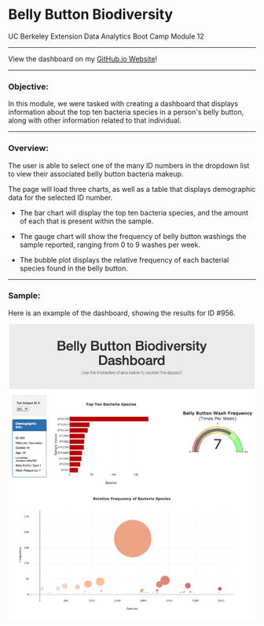 # Belly Button Biodiversity

UC Berkeley Extension Data Analytics Boot Camp Module 12

---

View the dashboard on my [GitHub.io Website](https://sathvikaithala.github.io/Belly_Button_Diversity/)!

---

### Objective:

In this module, we were tasked with creating a dashboard that displays information about the top ten bacteria species in a person's belly button, along with other information related to that individual. 

---

### Overview:

The user is able to select one of the many ID numbers in the dropdown list to view their associated belly button bacteria makeup.

The page will load three charts, as well as a table that displays demographic data for the selected ID number. 

- The bar chart will display the top ten bacteria species, and the amount of each that is present within the sample.

- The gauge chart will show the frequency of belly button washings the sample reported, ranging from 0 to 9 washes per week.

- The bubble plot displays the relative frequency of each bacterial species found in the belly button. 

---

### Sample:

Here is an example of the dashboard, showing the results for ID #956.

![ID 956](images/sample.png)


